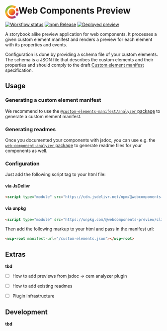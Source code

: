 # <img align="left" src="https://github.com/webcomponents-preview/client/raw/main/src/assets/icons/logo.svg" alt="WCP Logo" height="43px"> Web Components Preview

[![Workflow status](https://github.com/webcomponents-preview/client/actions/workflows/workflow.yml/badge.svg)](https://github.com/webcomponents-preview/client/actions)
[![npm Release](https://badgen.net/npm/v/@webcomponents-preview/client/latest?label=@webcomponents-preview/client&color=cyan&icon=npm)](https://www.npmjs.com/package/@webcomponents-preview/client)
[![Deployed preview](https://badgen.net/badge/%e2%80%8b/Preview?color=blue&icon=https://github.com/webcomponents-preview/client/raw/main/src/assets/icons/logo-mono.svg)](https://webcomponents-preview.github.io/client/)

A storybook alike preview application for web components. It processes a given custom element manifest and renders a preview for each element with its properties and events.

Configuration is done by providing a schema file of your custom elements. The schema is a JSON file that describes the custom elements and their properties and should comply to the draft [Custom element manifest](https://github.com/webcomponents/custom-elements-manifest) specification.

## Usage

### Generating a custom element manifest

We recommend to use the [`@custom-elements-manifest/analyzer` package](https://github.com/open-wc/custom-elements-manifest/tree/master/packages/analyzer) to generate a custom element manifest.

### Generating readmes

Once you documented your components with jsdoc, you can use e.g. the [`web-component-analyzer` package](https://github.com/runem/web-component-analyzer) to generate readme files for your components as well.

### Configuration

Just add the following script tag to your html file:

#### via JsDelivr

```html
<script type="module" src="https://cdn.jsdelivr.net/npm/@webcomponents-preview/client"></script>
```

#### via unpkg

```html
<script type="module" src="https://unpkg.com/@webcomponents-preview/client"></script>
```

Then add the following markup to your html and pass in the manifest url:

```html
<wcp-root manifest-url="/custom-elements.json"></wcp-root>
```

## Extras

**tbd**

- [ ] How to add previews from jsdoc -> cem analyzer plugin
- [ ] How to add existing readmes
- [ ] Plugin infrastructure


## Development

**tbd**
